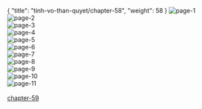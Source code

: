 { "title": "tinh-vo-than-quyet/chapter-58", "weight": 58 }
<img src="tinh-vo-than-quyet_0058_01-08b4aca052f0d1aaa3cd7e318fa1243d.webp" alt="page-1" origin="http://storage.fshare.vn/Test-vechai/1496734794-Tinh-Vo-Than-Quyet-Chapter-58-02.jpg"><br/>
<img src="tinh-vo-than-quyet_0058_02-05c1189853a151fd6699d7874c29b369.webp" alt="page-2" origin="http://storage.fshare.vn/Test-vechai/1496734794-Tinh-Vo-Than-Quyet-Chapter-58-03.jpg"><br/>
<img src="tinh-vo-than-quyet_0058_03-5e59e2b3d5b8a46d60443febf502471d.webp" alt="page-3" origin="http://storage.fshare.vn/Test-vechai/1496734794-Tinh-Vo-Than-Quyet-Chapter-58-04.jpg"><br/>
<img src="tinh-vo-than-quyet_0058_04-46aa925f6e11bd04da4cbb7c11c831d2.webp" alt="page-4" origin="http://storage.fshare.vn/Test-vechai/1496734794-Tinh-Vo-Than-Quyet-Chapter-58-05.jpg"><br/>
<img src="tinh-vo-than-quyet_0058_05-46b7a508f12a59b747660f4ae51ceceb.webp" alt="page-5" origin="http://storage.fshare.vn/Test-vechai/1496734794-Tinh-Vo-Than-Quyet-Chapter-58-06.jpg"><br/>
<img src="http://adx.kul.vn/www/delivery/avw.php?zoneid=263&amp;cb=1517230780&amp;n=af995ff0" alt="page-6" origin="http://adx.kul.vn/www/delivery/avw.php?zoneid=263&amp;cb=1517230780&amp;n=af995ff0"><br/>
<img src="tinh-vo-than-quyet_0058_07-b55901386081f1ef9ab22a82f60e4f00.webp" alt="page-7" origin="http://storage.fshare.vn/Test-vechai/1496734794-Tinh-Vo-Than-Quyet-Chapter-58-07.jpg"><br/>
<img src="tinh-vo-than-quyet_0058_08-339bed2a915d9e16493b9db87d6c189d.webp" alt="page-8" origin="http://storage.fshare.vn/Test-vechai/1496734794-Tinh-Vo-Than-Quyet-Chapter-58-08.jpg"><br/>
<img src="tinh-vo-than-quyet_0058_09-d15386a6bda8464ea091631296d90afc.webp" alt="page-9" origin="http://storage.fshare.vn/Test-vechai/1496734794-Tinh-Vo-Than-Quyet-Chapter-58-09.jpg"><br/>
<img src="tinh-vo-than-quyet_0058_10-fb5d958c895122ac466c0b29ab704a3e.webp" alt="page-10" origin="http://storage.fshare.vn/Test-vechai/1496734794-Tinh-Vo-Than-Quyet-Chapter-58-10.jpg"><br/>
<img src="tinh-vo-than-quyet_0058_11-b56c6d166f71b04574d045e506225dc8.webp" alt="page-11" origin="http://storage.fshare.vn/Test-vechai/1496734794-Tinh-Vo-Than-Quyet-Chapter-58-11.jpg"><br/>
<br/><a class="nextchap" href="/tinh-vo-than-quyet/chapter-59">chapter-59</a>
